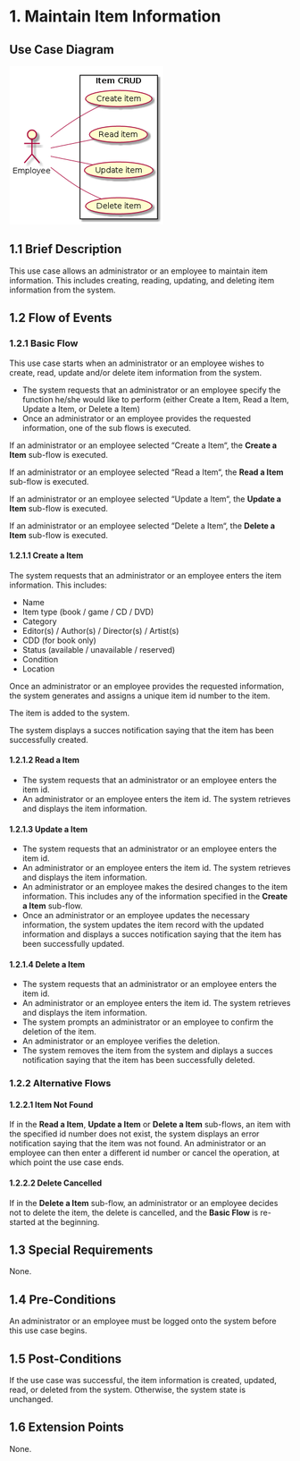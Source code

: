 # 1. Maintain Item Information

## Use Case Diagram

![Use Case Diagram](./item-crud.png)

## 1.1 Brief Description

This use case allows an administrator or an employee to maintain item information. This includes creating, reading, updating, and deleting item information from the system.

## 1.2 Flow of Events

### 1.2.1 Basic Flow

This use case starts when an administrator or an employee wishes to create, read, update and/or delete item information from the system.

* The system requests that an administrator or an employee specify the function he/she would like to perform (either Create a Item, Read a Item, Update a Item, or Delete a Item)
* Once an administrator or an employee provides the requested information, one of the sub flows is executed.

If an administrator or an employee selected “Create a Item“, the **Create a Item** sub-flow is executed.

If an administrator or an employee selected “Read a Item“, the **Read a Item** sub-flow is executed.

If an administrator or an employee selected “Update a Item“, the **Update a Item** sub-flow is executed.

If an administrator or an employee selected “Delete a Item“, the **Delete a Item** sub-flow is executed.

#### 1.2.1.1 Create a Item

The system requests that an administrator or an employee enters the item information. This includes:
* Name
* Item type (book / game / CD / DVD)
* Category
* Editor(s) / Author(s) / Director(s) / Artist(s)
* CDD (for book only)
* Status (available / unavailable / reserved)
* Condition
* Location

Once an administrator or an employee provides the requested information, the system generates and assigns a unique item id number to the item. 

The item is added to the system.

The system displays a succes notification saying that the item has been successfully created.

#### 1.2.1.2 Read a Item

* The system requests that an administrator or an employee enters the item id. 
* An administrator or an employee enters the item id. The system retrieves and displays the item information.

#### 1.2.1.3 Update a Item

* The system requests that an administrator or an employee enters the item id.
* An administrator or an employee enters the item id. The system retrieves and displays the item information.
* An administrator or an employee makes the desired changes to the item information. This includes any of the information specified in the **Create a Item** sub-flow.
* Once an administrator or an employee updates the necessary information, the system updates the item record with the updated information and displays a succes notification saying that the item has been successfully updated.

#### 1.2.1.4 Delete a Item

* The system requests that an administrator or an employee enters the item id. 
* An administrator or an employee enters the item id. The system retrieves and displays the item information.
* The system prompts an administrator or an employee to confirm the deletion of the item.
* An administrator or an employee verifies the deletion.
* The system removes the item from the system and diplays a succes notification saying that the item has been successfully deleted.

### 1.2.2 Alternative Flows

#### 1.2.2.1 Item Not Found

If in the **Read a Item**, **Update a Item** or **Delete a Item** sub-flows, an item with the specified id number does not exist, the system displays an error notification saying that the item was not found. An administrator or an employee can then enter a different id number or cancel the operation, at which point the use case ends.

#### 1.2.2.2 Delete Cancelled

If in the **Delete a Item** sub-flow, an administrator or an employee decides not to delete the item, the delete is cancelled, and the **Basic Flow** is re-started at the beginning.

## 1.3 Special Requirements

None.

## 1.4 Pre-Conditions

An administrator or an employee must be logged onto the system before this use case begins.

## 1.5 Post-Conditions

If the use case was successful, the item information is created, updated, read, or deleted from the system. Otherwise, the system state is unchanged.

## 1.6 Extension Points

None. 
